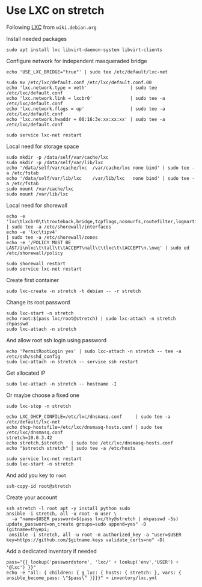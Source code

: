 # Use LXC on stretch

[LXC]: https://wiki.debian.org/LXC "wiki.debian.org"

Following [LXC][] from `wiki.debian.org`

Install needed packages

```
sudo apt install lxc libvirt-daemon-system libvirt-clients
```

Configure network for independent masqueraded bridge

```
echo 'USE_LXC_BRIDGE="true"' | sudo tee /etc/default/lxc-net

sudo mv /etc/lxc/default.conf /etc/lxc/default.conf.00
echo 'lxc.network.type = veth'                | sudo tee    /etc/lxc/default.conf
echo 'lxc.network.link = lxcbr0'              | sudo tee -a /etc/lxc/default.conf
echo 'lxc.network.flags = up'                 | sudo tee -a /etc/lxc/default.conf
echo 'lxc.network.hwaddr = 00:16:3e:xx:xx:xx' | sudo tee -a /etc/lxc/default.conf

sudo service lxc-net restart
```

Local need for storage space

```
sudo mkdir -p /data/self/var/cache/lxc
sudo mkdir -p /data/self/var/lib/lxc
echo '/data/self/var/cache/lxc  /var/cache/lxc none bind' | sudo tee -a /etc/fstab
echo '/data/self/var/lib/lxc    /var/lib/lxc   none bind' | sudo tee -a /etc/fstab
sudo mount /var/cache/lxc
sudo mount /var/lib/lxc
```

Local need for shorewall

```
echo -e 'lxc\tlxcbr0\t\trouteback,bridge,tcpflags,nosmurfs,routefilter,logmartians' | sudo tee -a /etc/shorewall/interfaces
echo -e 'lxc\tipv4'                                                                 | sudo tee -a /etc/shorewall/zones
echo -e '/POLICY MUST BE LAST/i\nlxc\t\tall\t\tACCEPT\nall\t\tlxc\t\tACCEPT\n.\nwq' | sudo ed     /etc/shorewall/policy

sudo shorewall restart
sudo service lxc-net restart
```

Create first container

```
sudo lxc-create -n stretch -t debian -- -r stretch
```

Change its root password

```
sudo lxc-start -n stretch
echo root:$(pass lxc/root@stretch) | sudo lxc-attach -n stretch chpasswd
sudo lxc-attach -n stretch
```

And allow root ssh login using password

```
echo 'PermitRootLogin yes' | sudo lxc-attach -n stretch -- tee -a /etc/ssh/sshd_config
sudo lxc-attach -n stretch -- service ssh restart
```

Get allocated IP

```
sudo lxc-attach -n stretch -- hostname -I
```

Or maybe choose a fixed one

```
sudo lxc-stop -n stretch

echo LXC_DHCP_CONFILE=/etc/lxc/dnsmasq.conf     | sudo tee -a /etc/default/lxc-net
echo dhcp-hostsfile=/etc/lxc/dnsmasq-hosts.conf | sudo tee /etc/lxc/dnsmasq.conf
stretch=10.0.3.42
echo stretch,$stretch   | sudo tee /etc/lxc/dnsmasq-hosts.conf
echo "$stretch stretch" | sudo tee -a /etc/hosts

sudo service lxc-net restart
sudo lxc-start -n stretch
```

And add you key to `root`

```
ssh-copy-id root@stretch
```

Create your account

```
ssh stretch -l root apt -y install python sudo
ansible -i stretch, all -u root -m user \
  -a "name=$USER password=$(pass lxc/thy@stretch | mkpasswd -5s) update_password=on_create groups=sudo append=yes" -D
(gitname=thyepi;
 ansible -i stretch, all -u root -m authorized_key -a "user=$USER key=https://github.com/$gitname.keys validate_certs=no" -D)
```

Add a dedicated inventory if needed

```
pass="{{ lookup('passwordstore', 'lxc/' + lookup('env','USER') + '@lxc') }}"
echo -e "all: { children: { g_lxc: { hosts: { stretch: }, vars: { ansible_become_pass: \"$pass\" }}}}" > inventory/lxc.yml
```
